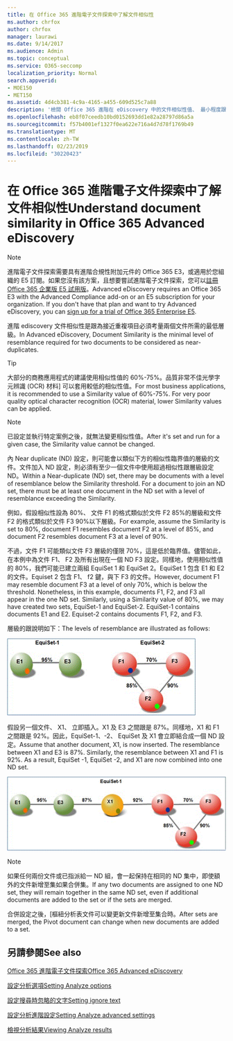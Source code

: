 ```yaml
---
title: 在 Office 365 進階電子文件探索中了解文件相似性
ms.author: chrfox
author: chrfox
manager: laurawi
ms.date: 9/14/2017
ms.audience: Admin
ms.topic: conceptual
ms.service: O365-seccomp
localization_priority: Normal
search.appverid:
- MOE150
- MET150
ms.assetid: 4d4cb381-4c9a-4165-a455-609d525c7a88
description: '檢閱 Office 365 進階在 eDiscovery 中的文件相似性值、 最小程度跟必須考量接近重複、 兩個檔案的運作方式。 '
ms.openlocfilehash: eb8f07ceedb10bd0152693dd1e82a28797d86a5a
ms.sourcegitcommit: f57b4001ef1327f0ea622e716a4d7d78f1769b49
ms.translationtype: MT
ms.contentlocale: zh-TW
ms.lasthandoff: 02/23/2019
ms.locfileid: "30220423"
---
```

# <a name="understand-document-similarity-in-office-365-advanced-ediscovery"></a><span data-ttu-id="b90b0-103">在 Office 365 進階電子文件探索中了解文件相似性</span><span class="sxs-lookup"><span data-stu-id="b90b0-103">Understand document similarity in Office 365 Advanced eDiscovery</span></span>

> [!NOTE]
> <span data-ttu-id="b90b0-p101">進階電子文件探索需要具有進階合規性附加元件的 Office 365 E3，或適用於您組織的 E5 訂閱。如果您沒有該方案，且想要嘗試進階電子文件探索，您可以[註冊 Office 365 企業版 E5 試用版](https://go.microsoft.com/fwlink/p/?LinkID=698279)。</span><span class="sxs-lookup"><span data-stu-id="b90b0-p101">Advanced eDiscovery requires an Office 365 E3 with the Advanced Compliance add-on or an E5 subscription for your organization. If you don't have that plan and want to try Advanced eDiscovery, you can [sign up for a trial of Office 365 Enterprise E5](https://go.microsoft.com/fwlink/p/?LinkID=698279).</span></span> 
  
<span data-ttu-id="b90b0-106">進階 ediscovery 文件相似性是跟為接近重複項目必須考量兩個文件所需的最低層級。</span><span class="sxs-lookup"><span data-stu-id="b90b0-106">In Advanced eDiscovery, Document Similarity is the minimal level of resemblance required for two documents to be considered as near-duplicates.</span></span>
  
> [!TIP]
> <span data-ttu-id="b90b0-p102">大部分的商務應用程式的建議使用相似性值的 60%-75%。品質非常不佳光學字元辨識 (OCR) 材料] 可以套用較低的相似性值。</span><span class="sxs-lookup"><span data-stu-id="b90b0-p102">For most business applications, it is recommended to use a Similarity value of 60%-75%. For very poor quality optical character recognition (OCR) material, lower Similarity values can be applied.</span></span> 
  
> [!NOTE]
> <span data-ttu-id="b90b0-109">已設定並執行特定案例之後，就無法變更相似性值。</span><span class="sxs-lookup"><span data-stu-id="b90b0-109">After it's set and run for a given case, the Similarity value cannot be changed.</span></span> 
  
<span data-ttu-id="b90b0-p103">內 Near duplicate (ND) 設定，則可能會以類似下方的相似性臨界值的層級的文件。文件加入 ND 設定，則必須有至少一個文件中使用超過相似性跟層級設定 ND。</span><span class="sxs-lookup"><span data-stu-id="b90b0-p103">Within a Near-duplicate (ND) set, there may be documents with a level of resemblance below the Similarity threshold. For a document to join an ND set, there must be at least one document in the ND set with a level of resemblance exceeding the Similarity.</span></span> 
  
<span data-ttu-id="b90b0-112">例如，假設相似性設為 80%、 文件 F1 的格式類似於文件 F2 85%的層級和文件 F2 的格式類似於文件 F3 90%以下層級。</span><span class="sxs-lookup"><span data-stu-id="b90b0-112">For example, assume the Similarity is set to 80%, document F1 resembles document F2 at a level of 85%, and document F2 resembles document F3 at a level of 90%.</span></span> 
  
<span data-ttu-id="b90b0-p104">不過，文件 F1 可能類似文件 F3 層級的僅限 70%，這是低於臨界值。儘管如此，在本例中為文件 F1、 F2 及所有出現在一個 ND F3 設定。同樣地，使用相似性值的 80%，我們可能已建立兩組 EquiSet 1 和 EquiSet 2。EquiSet 1 包含 E1 和 E2 的文件。Equiset 2 包含 F1、 f2 鍵，與下 F3 的文件。</span><span class="sxs-lookup"><span data-stu-id="b90b0-p104">However, document F1 may resemble document F3 at a level of only 70%, which is below the threshold. Nonetheless, in this example, documents F1, F2, and F3 all appear in the one ND set. Similarly, using a Similarity value of 80%, we may have created two sets, EquiSet-1 and EquiSet-2. EquiSet-1 contains documents E1 and E2. Equiset-2 contains documents F1, F2, and F3.</span></span> 
  
<span data-ttu-id="b90b0-118">層級的跟說明如下：</span><span class="sxs-lookup"><span data-stu-id="b90b0-118">The levels of resemblance are illustrated as follows:</span></span>
  
![文件相似性](media/3907ea7d-e28a-4027-8fc3-be090dd39144.gif)
  
<span data-ttu-id="b90b0-p105">假設另一個文件、 X1、 立即插入。X1 及 E3 之間跟是 87%。同樣地，X1 和 F1 之間跟是 92%。因此，EquiSet-1、-2、 EquiSet 及 X1 會立即結合成一個 ND 設定。</span><span class="sxs-lookup"><span data-stu-id="b90b0-p105">Assume that another document, X1, is now inserted. The resemblance between X1 and E3 is 87%. Similarly, the resemblance between X1 and F1 is 92%. As a result, EquiSet -1, EquiSet -2, and X1 are now combined into one ND set.</span></span>
  
![文件相似性](media/d140d347-33d5-475a-af04-594a0f2ab13d.gif)
  
> [!NOTE]
> <span data-ttu-id="b90b0-125">如果任何兩份文件或已指派給一 ND 組，會一起保持在相同的 ND 集中，即使額外的文件新增至集如果合併集。</span><span class="sxs-lookup"><span data-stu-id="b90b0-125">If any two documents are assigned to one ND set, they will remain together in the same ND set, even if additional documents are added to the set or if the sets are merged.</span></span> 
  
<span data-ttu-id="b90b0-126">合併設定之後，[樞紐分析表文件可以變更新文件新增至集合時。</span><span class="sxs-lookup"><span data-stu-id="b90b0-126">After sets are merged, the Pivot document can change when new documents are added to a set.</span></span> 
  
## <a name="see-also"></a><span data-ttu-id="b90b0-127">另請參閱</span><span class="sxs-lookup"><span data-stu-id="b90b0-127">See also</span></span>

[<span data-ttu-id="b90b0-128">Office 365 進階電子文件探索</span><span class="sxs-lookup"><span data-stu-id="b90b0-128">Office 365 Advanced eDiscovery</span></span>](office-365-advanced-ediscovery.md)
  
[<span data-ttu-id="b90b0-129">設定分析選項</span><span class="sxs-lookup"><span data-stu-id="b90b0-129">Setting Analyze options</span></span>](set-analyze-options-in-advanced-ediscovery.md)
  
[<span data-ttu-id="b90b0-130">設定搜尋時忽略的文字</span><span class="sxs-lookup"><span data-stu-id="b90b0-130">Setting ignore text</span></span>](set-ignore-text-in-advanced-ediscovery.md)
  
[<span data-ttu-id="b90b0-131">設定分析進階設定</span><span class="sxs-lookup"><span data-stu-id="b90b0-131">Setting Analyze advanced settings</span></span>](set-analyze-advanced-settings-in-advanced-ediscovery.md)
  
[<span data-ttu-id="b90b0-132">檢視分析結果</span><span class="sxs-lookup"><span data-stu-id="b90b0-132">Viewing Analyze results</span></span>](view-analyze-results-in-advanced-ediscovery.md)

